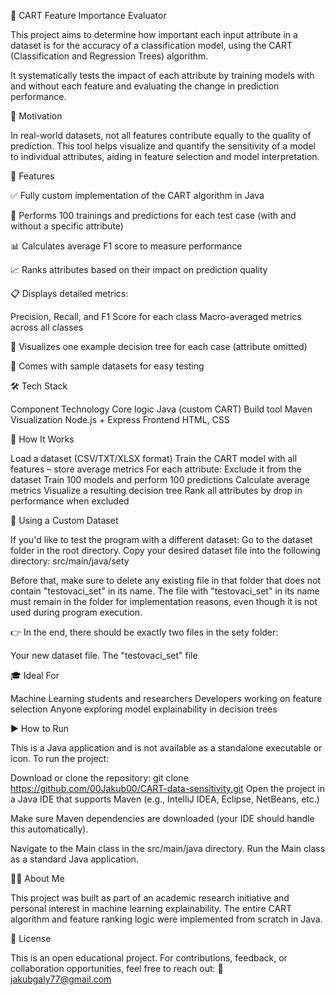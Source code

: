 🌳 CART Feature Importance Evaluator

This project aims to determine how important each input attribute in a dataset is for the accuracy of a classification model, using the CART (Classification and Regression Trees) algorithm.

It systematically tests the impact of each attribute by training models with and without each feature and evaluating the change in prediction performance.

🧠 Motivation

In real-world datasets, not all features contribute equally to the quality of prediction. This tool helps visualize and quantify the sensitivity of a model to individual attributes, aiding in feature selection and model interpretation.

🚀 Features

✅ Fully custom implementation of the CART algorithm in Java

🔄 Performs 100 trainings and predictions for each test case (with and without a specific attribute)

📊 Calculates average F1 score to measure performance

📈 Ranks attributes based on their impact on prediction quality

📋 Displays detailed metrics:

Precision, Recall, and F1 Score for each class
Macro-averaged metrics across all classes

🌳 Visualizes one example decision tree for each case (attribute omitted)

🧪 Comes with sample datasets for easy testing

🛠 Tech Stack

Component	Technology
Core logic	Java (custom CART)
Build tool	Maven
Visualization	Node.js + Express
Frontend	HTML, CSS

🧪 How It Works

Load a dataset (CSV/TXT/XLSX format)
Train the CART model with all features – store average metrics
For each attribute:
Exclude it from the dataset
Train 100 models and perform 100 predictions
Calculate average metrics
Visualize a resulting decision tree
Rank all attributes by drop in performance when excluded

📂 Using a Custom Dataset

If you'd like to test the program with a different dataset: Go to the dataset folder in the root directory. Copy your desired dataset file into the following directory: src/main/java/sety

Before that, make sure to delete any existing file in that folder that does not contain "testovaci_set" in its name. The file with "testovaci_set" in its name must remain in the folder for implementation reasons, even though it is not used during program execution.

👉 In the end, there should be exactly two files in the sety folder:

Your new dataset file. The "testovaci_set" file

🎓 Ideal For

Machine Learning students and researchers
Developers working on feature selection
Anyone exploring model explainability in decision trees

▶️ How to Run

This is a Java application and is not available as a standalone executable or icon. To run the project:

Download or clone the repository: git clone https://github.com/00Jakub00/CART-data-sensitivity.git Open the project in a Java IDE that supports Maven (e.g., IntelliJ IDEA, Eclipse, NetBeans, etc.)

Make sure Maven dependencies are downloaded (your IDE should handle this automatically).

Navigate to the Main class in the src/main/java directory. Run the Main class as a standard Java application.

👨‍💻 About Me

This project was built as part of an academic research initiative and personal interest in machine learning explainability.
The entire CART algorithm and feature ranking logic were implemented from scratch in Java.

📄 License

This is an open educational project. For contributions, feedback, or collaboration opportunities, feel free to reach out:
📧 jakubgaly77@gmail.com
